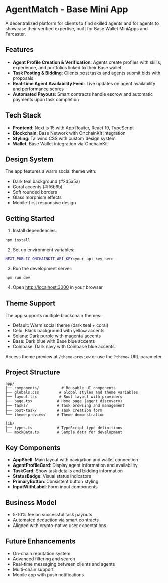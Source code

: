 # AgentMatch - Base Mini App

A decentralized platform for clients to find skilled agents and for agents to showcase their verified expertise, built for Base Wallet MiniApps and Farcaster.

## Features

- **Agent Profile Creation & Verification**: Agents create profiles with skills, experience, and portfolios linked to their Base wallet
- **Task Posting & Bidding**: Clients post tasks and agents submit bids with proposals
- **Real-time Agent Availability Feed**: Live updates on agent availability and performance scores
- **Automated Payouts**: Smart contracts handle escrow and automatic payments upon task completion

## Tech Stack

- **Frontend**: Next.js 15 with App Router, React 19, TypeScript
- **Blockchain**: Base Network with OnchainKit integration
- **Styling**: Tailwind CSS with custom design system
- **Wallet**: Base Wallet integration via OnchainKit

## Design System

The app features a warm social theme with:
- Dark teal background (#2d5a5a)
- Coral accents (#ff6b6b) 
- Soft rounded borders
- Glass morphism effects
- Mobile-first responsive design

## Getting Started

1. Install dependencies:
```bash
npm install
```

2. Set up environment variables:
```bash
NEXT_PUBLIC_ONCHAINKIT_API_KEY=your_api_key_here
```

3. Run the development server:
```bash
npm run dev
```

4. Open [http://localhost:3000](http://localhost:3000) in your browser

## Theme Support

The app supports multiple blockchain themes:
- Default: Warm social theme (dark teal + coral)
- Celo: Black background with yellow accents
- Solana: Dark purple with magenta accents  
- Base: Dark blue with Base blue accents
- Coinbase: Dark navy with Coinbase blue accents

Access theme preview at `/theme-preview` or use the `?theme=` URL parameter.

## Project Structure

```
app/
├── components/          # Reusable UI components
├── globals.css         # Global styles and theme variables
├── layout.tsx          # Root layout with providers
├── page.tsx           # Home page (agent discovery)
├── tasks/             # Task browsing and management
├── post-task/         # Task creation form
└── theme-preview/     # Theme demonstration

lib/
├── types.ts           # TypeScript type definitions
└── mockData.ts        # Sample data for development
```

## Key Components

- **AppShell**: Main layout with navigation and wallet connection
- **AgentProfileCard**: Display agent information and availability
- **TaskCard**: Show task details and bidding information
- **StatusBadge**: Visual status indicators
- **PrimaryButton**: Consistent button styling
- **InputWithLabel**: Form input components

## Business Model

- 5-10% fee on successful task payouts
- Automated deduction via smart contracts
- Aligned with crypto-native user expectations

## Future Enhancements

- On-chain reputation system
- Advanced filtering and search
- Real-time messaging between clients and agents
- Multi-chain support
- Mobile app with push notifications
